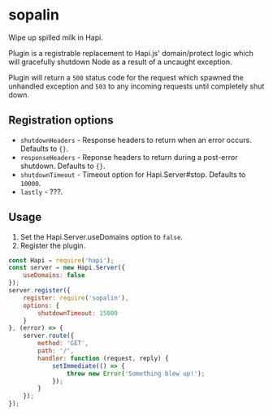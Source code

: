 # sopalin

Wipe up spilled milk in Hapi.

Plugin is a registrable replacement to Hapi.js' domain/protect logic which will gracefully shutdown Node as a result of a uncaught exception.

Plugin will return a `500` status code for the request which spawned the unhandled exception and `503` to any incoming requests until completely shut down.

## Registration options

- `shutdownHeaders` - Response headers to return when an error occurs. Defaults to `{}`.
- `responseHeaders` - Reponse headers to return during a post-error shutdown. Defaults to `{}`.
- `shutdownTimeout` - Timeout option for Hapi.Server#stop. Defaults to `10000`.
- `lastly` - ???.

## Usage
1. Set the Hapi.Server.useDomains option to `false`.
2. Register the plugin.

```js
const Hapi = require('hapi');
const server = new Hapi.Server({
    useDomains: false
});
server.register({
    register: require('sopalin'),
    options: {
        shutdownTimeout: 15000
    }
}, (error) => {
    server.route({
        method: 'GET',
        path: '/',
        handler: function (request, reply) {
            setImmediate(() => {
                throw new Error('Something blew up!');
            });
        }
    });
});
```
